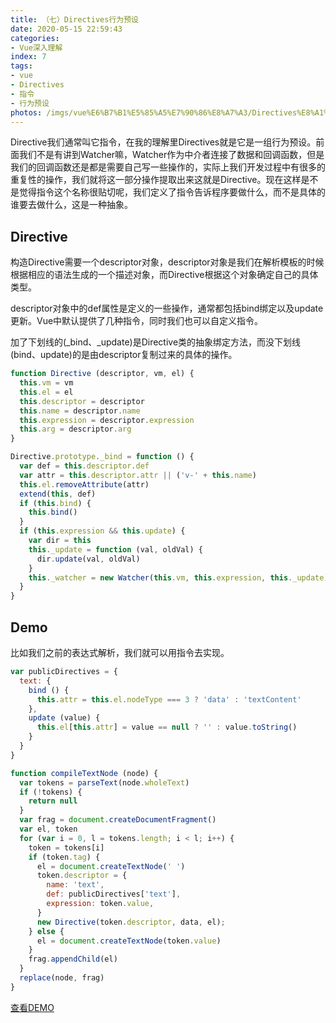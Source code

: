 ```yaml
---
title: （七）Directives行为预设
date: 2020-05-15 22:59:43
categories:
- Vue深入理解
index: 7
tags:
- vue
- Directives
- 指令
- 行为预设
photos: /imgs/vue%E6%B7%B1%E5%85%A5%E7%90%86%E8%A7%A3/Directives%E8%A1%8C%E4%B8%BA%E9%A2%84%E8%AE%BE.jpg
---
```


Directive我们通常叫它指令，在我的理解里Directives就是它是一组行为预设。前面我们不是有讲到Watcher嘛，Watcher作为中介者连接了数据和回调函数，但是我们的回调函数还是都是需要自己写一些操作的，实际上我们开发过程中有很多的重复性的操作，我们就将这一部分操作提取出来这就是Directive。现在这样是不是觉得指令这个名称很贴切呢，我们定义了指令告诉程序要做什么，而不是具体的谁要去做什么，这是一种抽象。

<!--more-->

## Directive

构造Directive需要一个descriptor对象，descriptor对象是我们在解析模板的时候根据相应的语法生成的一个描述对象，而Directive根据这个对象确定自己的具体类型。

descriptor对象中的def属性是定义的一些操作，通常都包括bind绑定以及update更新。Vue中默认提供了几种指令，同时我们也可以自定义指令。

加了下划线的(_bind、_update)是Directive类的抽象绑定方法，而没下划线(bind、update)的是由descriptor复制过来的具体的操作。

``` javascript
function Directive (descriptor, vm, el) {
  this.vm = vm
  this.el = el
  this.descriptor = descriptor
  this.name = descriptor.name
  this.expression = descriptor.expression
  this.arg = descriptor.arg
}

Directive.prototype._bind = function () {
  var def = this.descriptor.def
  var attr = this.descriptor.attr || ('v-' + this.name)
  this.el.removeAttribute(attr)
  extend(this, def)
  if (this.bind) {
    this.bind()
  }
  if (this.expression && this.update) {
    var dir = this
    this._update = function (val, oldVal) {
      dir.update(val, oldVal)
    }
    this._watcher = new Watcher(this.vm, this.expression, this._update)
  }
}
```

## Demo

比如我们之前的表达式解析，我们就可以用指令去实现。

``` javascript
var publicDirectives = {
  text: {
    bind () {
      this.attr = this.el.nodeType === 3 ? 'data' : 'textContent'
    },
    update (value) {
      this.el[this.attr] = value == null ? '' : value.toString()
    }
  }
}

function compileTextNode (node) {
  var tokens = parseText(node.wholeText)
  if (!tokens) {
    return null
  }
  var frag = document.createDocumentFragment()
  var el, token
  for (var i = 0, l = tokens.length; i < l; i++) {
    token = tokens[i]
    if (token.tag) {
      el = document.createTextNode(' ')
      token.descriptor = {
        name: 'text',
        def: publicDirectives['text'],
        expression: token.value,
      }
      new Directive(token.descriptor, data, el);
    } else {
      el = document.createTextNode(token.value)
    }
    frag.appendChild(el)
  }
  replace(node, frag)
}
```

[查看DEMO](/demo/vue%E6%B7%B1%E5%85%A5%E7%90%86%E8%A7%A3/Directives%E8%A1%8C%E4%B8%BA%E9%A2%84%E8%AE%BE.html)